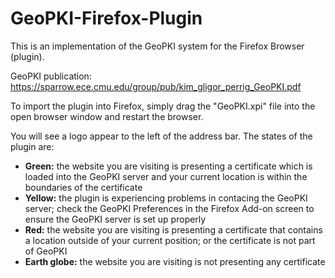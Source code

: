 GeoPKI-Firefox-Plugin
=====================

This is an implementation of the GeoPKI system for the Firefox Browser (plugin).

GeoPKI publication: https://sparrow.ece.cmu.edu/group/pub/kim_gligor_perrig_GeoPKI.pdf

To import the plugin into Firefox, simply drag the "GeoPKI.xpi" file into the open browser window and restart the browser.

You will see a logo appear to the left of the address bar. The states of the plugin are:<br>
<ul>
<li><b>Green:</b> the website you are visiting is presenting a certificate which is loaded into the GeoPKI server and your current location is within the boundaries of the certificate<br>
<li><b>Yellow:</b> the plugin is experiencing problems in contacing the GeoPKI server; check the GeoPKI Preferences in the Firefox Add-on screen to ensure the GeoPKI server is set up properly<br>
<li><b>Red:</b> the website you are visiting is presenting a certificate that contains a location outside of your current position; or the certificate is not part of GeoPKI<br>
<li><b>Earth globe:</b> the website you are visiting is not presenting any certificate
</u>